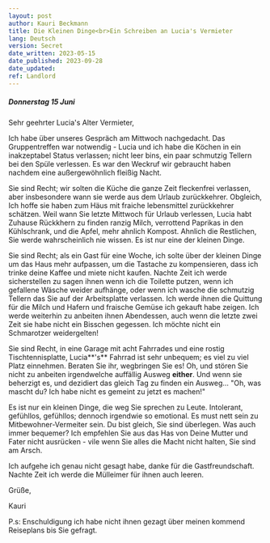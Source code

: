 ```yaml
---
layout: post
author: Kauri Beckmann
title: Die Kleinen Dinge<br>Ein Schreiben an Lucia's Vermieter
lang: Deutsch
version: Secret
date_written: 2023-05-15
date_published: 2023-09-28
date_updated: 
ref: Landlord
---
```


##### Donnerstag 15 Juni

Sehr geehrter Lucia's Alter Vermieter,

Ich habe über unseres Gespräch am Mittwoch nachgedacht. Das Gruppentreffen war notwendig - Lucia und ich habe die Köchen in ein inakzeptabel Status verlassen; nicht leer bins, ein paar schmutzig Tellern bei den Spüle verlessen. Es war den Weckruf wir gebraucht haben nachdem eine außergewöhnlich fleißig Nacht.

Sie sind Recht; wir solten die Küche die ganze Zeit fleckenfrei verlassen, aber insbesondere wann sie werde aus dem Urlaub zurückkehrer. Obgleich, Ich hoffe sie haben zum Häus mit fraiche lebensmittel zurückkehrer schätzen. Weil wann Sie letzte Mittwoch für Urlaub verlessen, Lucia habt Zuhause Rückkhern zu finden ranzig Milch, verrottend Paprikas in den Kühlschrank, und die Apfel, mehr ahnlich Kompost. Ahnlich die Restlichen, Sie werde wahrscheinlich nie wissen. Es ist nur eine der kleinen Dinge.

Sie sind Recht; als ein Gast für eine Woche, ich solte über der kleinen Dinge um das Haus mehr aufpassen, um die Tastache zu kompensieren, dass ich trinke deine Kaffee und miete nicht kaufen. Nachte Zeit ich werde sicherstellen zu sagen ihnen wenn ich die Toilette putzen, wenn ich gefallene Wäsche weider aufhänge, oder wenn ich wasche die schmutzig Tellern das Sie auf der Arbeitsplatte verlassen. Ich werde ihnen die Quittung für die Milch und Hafern und fraische Gemüse ich gekauft habe zeigen. Ich werde weiterhin zu anbeiten ihnen Abendessen, auch wenn die letzte zwei Zeit sie habe nicht ein Bisschen gegessen. Ich möchte nicht ein Schmarotzer weidergelten!

Sie sind Recht, in eine Garage mit acht Fahrrades und eine rostig Tischtennisplatte, Lucia**'s** Fahrrad ist sehr unbequem; es viel zu viel Platz einnehmen. Beraten Sie ihr, wegbringen Sie es! Oh, und stören Sie nicht zu anbeiten irgendwelche auffällig Ausweg **either**. Und wenn sie beherzigt es, und dezidiert das gleich Tag zu finden ein Ausweg... "Oh, was mascht du? Ich habe nicht es gemeint zu jetzt es machen!"

Es ist nur ein kleinen Dinge, die weg Sie sprechen zu Leute. Intolerant, gefühllos, gefühllos; dennoch irgendwie so emotional. Es must nett sein zu Mitbewohner-Vermeiter sein. Du bist gleich, Sie sind überlegen. Was auch immer bequemer? Ich empfehlen Sie aus das Has von Deine Mutter und Fater nicht ausrücken - vile wenn Sie alles die Macht nicht halten, Sie sind am Arsch.

Ich aufgehe ich genau nicht gesagt habe, danke für die Gastfreundschaft. Nachte Zeit ich werde die Mülleimer für ihnen auch leeren.

Grüße,

Kauri

P.s: Enschuldigung ich habe nicht ihnen gezagt über meinen kommend Reiseplans bis Sie gefragt.